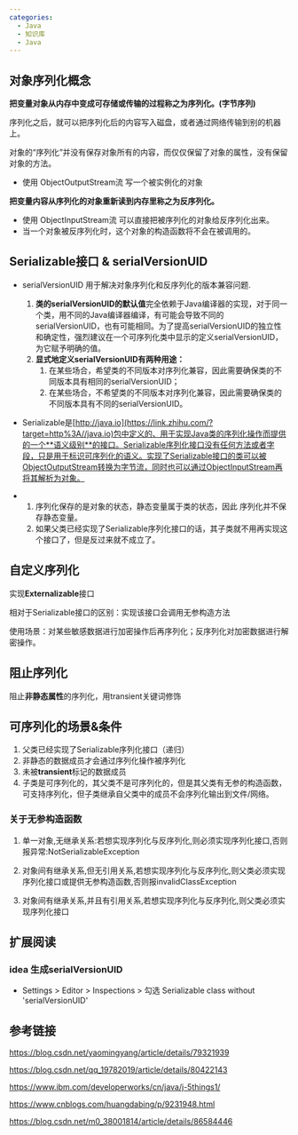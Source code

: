 ```yaml
---
categories:
  - Java
  - 知识库
  - Java
---
```

## 对象序列化概念

**把变量对象从内存中变成可存储或传输的过程称之为序列化。(字节序列)**

序列化之后，就可以把序列化后的内容写入磁盘，或者通过网络传输到别的机器上。

对象的“序列化”并没有保存对象所有的内容，而仅仅保留了对象的属性，没有保留对象的方法。

- 使用	ObjectOutputStream流 写一个被实例化的对象



**把变量内容从序列化的对象重新读到内存里称之为反序列化。**

- 使用 ObjectInputStream流 可以直接把被序列化的对象给反序列化出来。
- 当一个对象被反序列化时，这个对象的构造函数将不会在被调用的。



## **Serializable接口 & serialVersionUID** 



- serialVersionUID 用于解决对象序列化和反序列化的版本兼容问题.

  1. **类的serialVersionUID的默认值**完全依赖于Java编译器的实现，对于同一个类，用不同的Java编译器编译，有可能会导致不同的 serialVersionUID，也有可能相同。为了提高serialVersionUID的独立性和确定性，强烈建议在一个可序列化类中显示的定义serialVersionUID，为它赋予明确的值。
  2. **显式地定义serialVersionUID有两种用途：**
     1. 在某些场合，希望类的不同版本对序列化兼容，因此需要确保类的不同版本具有相同的serialVersionUID；
     2. 在某些场合，不希望类的不同版本对序列化兼容，因此需要确保类的不同版本具有不同的serialVersionUID。



- Serializable是[http://java.io](https://link.zhihu.com/?target=http%3A//java.io)包中定义的、用于实现Java类的序列化操作而提供的一个**语义级别**的接口。Serializable序列化接口没有任何方法或者字段，只是用于标识可序列化的语义。实现了Serializable接口的类可以被ObjectOutputStream转换为字节流，同时也可以通过ObjectInputStream再将其解析为对象。

- 1. 序列化保存的是对象的状态，静态变量属于类的状态，因此 序列化并不保存静态变量。
  2. 如果父类已经实现了Serializable序列化接口的话，其子类就不用再实现这个接口了，但是反过来就不成立了。



## 自定义序列化

实现**Externalizable**接口

相对于Serializable接口的区别：实现该接口会调用无参构造方法

使用场景：对某些敏感数据进行加密操作后再序列化；反序列化对加密数据进行解密操作。



## 阻止序列化

阻止**非静态属性**的序列化，用transient关键词修饰



## 可序列化的场景&条件



1. 父类已经实现了Serializable序列化接口（递归）
2. 非静态的数据成员才会通过序列化操作被序列化
3. 未被**transient**标记的数据成员
4. 子类是可序列化的，其父类不是可序列化的，但是其父类有无参的构造函数，可支持序列化，但子类继承自父类中的成员不会序列化输出到文件/网络。



### 关于无参构造函数

1. 单一对象,无继承关系:若想实现序列化与反序列化,则必须实现序列化接口,否则报异常:NotSerializableException

2. 对象间有继承关系,但无引用关系,若想实现序列化与反序列化,则父类必须实现序列化接口或提供无参构造函数,否则报invalidClassException

3. 对象间有继承关系,并且有引用关系,若想实现序列化与反序列化,则父类必须实现序列化接口

   

## 扩展阅读

### idea 生成serialVersionUID

- Settings > Editor > Inspections > 勾选 Serializable class without 'serialVersionUID'



## 参考链接

https://blog.csdn.net/yaomingyang/article/details/79321939

https://blog.csdn.net/qq_19782019/article/details/80422143

https://www.ibm.com/developerworks/cn/java/j-5things1/

https://www.cnblogs.com/huangdabing/p/9231948.html

https://blog.csdn.net/m0_38001814/article/details/86584446